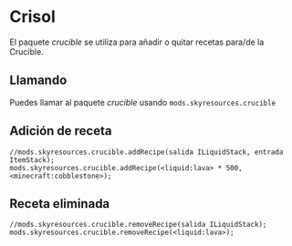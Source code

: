 # Crisol

El paquete *crucible* se utiliza para añadir o quitar recetas para/de la Crucible.

## Llamando

Puedes llamar al paquete *crucible* usando `mods.skyresources.crucible`

## Adición de receta

```zenscript
//mods.skyresources.crucible.addRecipe(salida ILiquidStack, entrada ItemStack);
mods.skyresources.crucible.addRecipe(<liquid:lava> * 500, <minecraft:cobblestone>);
```

## Receta eliminada

```zenscript
//mods.skyresources.crucible.removeRecipe(salida ILiquidStack);
mods.skyresources.crucible.removeRecipe(<liquid:lava>);
```